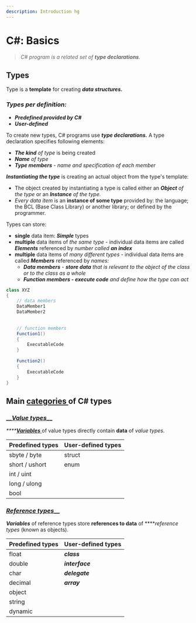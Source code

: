 ```yaml
---
description: Introduction hg
---
```


# C\#: Basics

> _C\# program is a related set of **type declarations**._

## Types

Type is a **template** for creating _**data structures.**_  

### _Types per definition:_

* _**Predefined provided by C\#**_
* _**User-defined**_

To create new types, C\# programs use _**type declarations.**_  A type declaration specifies following elements:

* _**The kind**_ _of type_ is being created
* _**Name** of type_
* _**Type members**  - name and specification of each member_

_**Instantiating the type**_ is creating an actual object from the type's template:

* The object created by instantiating a type is called either an _**Object** of the type_ or an _**Instance** of the type._
* _Every data item_ is an **instance of some type** provided by: the language; the BCL \(Base Class Library\) or another library; or defined by the programmer.

Types can store:

* **single** data item: _**Simple**_ types
* **multiple** data items of _the same type_ - individual data items are called _**Elements**_ referenced by _number called **an index**_
* **multiple** data items of _many different types_ - individual data items are called _**Members**_ referenced by _names:_
  * _**Data members** - **store data** that is relevant to the object of the class or to the class as a whole_
  * _**Function members - execute code** and define how the type can act_

```csharp
class XYZ 
{
    // data members
    DataMember1
    DataMember2
    
    
    // function members
    Function1()
    {
        ExecutableCode
    }
    
    Function2()
    {
        ExecutableCode
    }
}
```

## Main [categories ](https://docs.microsoft.com/en-us/dotnet/csharp/tour-of-csharp/types-and-variables)of C\# types

### \_\_[_Value types_](https://docs.microsoft.com/en-us/dotnet/csharp/language-reference/builtin-types/value-types)\_\_

_\*\*\*\*_[_**Variables**_ ](variables-and-conditionals/basic-variables.md)of value types directly contain **data** of _value types._

| Predefined types | User-defined types |
| :--- | :--- |
| sbyte / byte | struct |
| short / ushort | enum |
| int / uint |  |
| long / ulong |  |
| bool |  |

### [_Reference types_](https://docs.microsoft.com/en-us/dotnet/csharp/language-reference/keywords/reference-types)\_\_

_**Variables**_ of reference types store **references to data** of ****_reference types_ \(known as objects\).

| Predefined types | User-defined types |
| :--- | :--- |
| float | _**class**_ |
| double | _**interface**_ |
| char | _**delegate**_ |
| decimal | _**array**_ |
| object  |  |
| string |  |
| dynamic |  |

